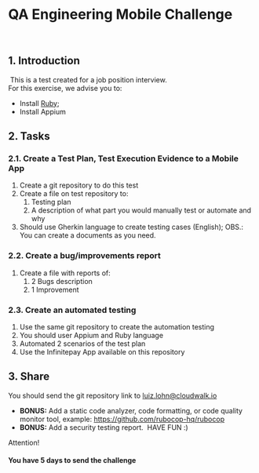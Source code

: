 # QA Engineering Mobile Challenge
​
## 1. Introduction
​
This is a test created for a job position interview.  
​
For this exercise, we advise you to: 
- Install [Ruby](https://rvm.io/);
- Install Appium
​
## 2. Tasks
### 2.1. Create a Test Plan, Test Execution Evidence to a Mobile App
1. Create a git repository to do this test
2. Create a file on test repository to:
    1. Testing plan
    2. A description of what part you would manually test or automate and why
3. Should use Gherkin language to create testing cases (English);
OBS.: You can create a documents as you need.
​
### 2.2. Create a bug/improvements report
1. Create a file with reports of:
    1. 2 Bugs description
    2. 1 Improvement

### 2.3. Create an automated testing
1. Use the same git repository to create the automation testing
2. You should user Appium and Ruby language
3. Automated 2 scenarios of the test plan
4. Use the Infinitepay App available on this repository
​
## 3. Share
You should send the git repository link to luiz.lohn@cloudwalk.io

- **BONUS:** Add a static code analyzer, code formatting, or code quality monitor tool, example: https://github.com/rubocop-hq/rubocop
- **BONUS:** Add a security testing report. 
​
HAVE FUN :)

Attention!
#### You have 5 days to send the challenge

